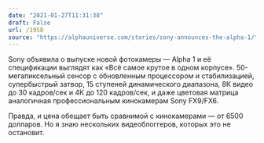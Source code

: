 ```yaml
---
date: "2021-01-27T11:31:38"
draft: False
url: /1958
source: "https://alphauniverse.com/stories/sony-announces-the-alpha-1/"
---
```


Sony объявила о выпуске новой фотокамеры — Alpha 1 и её спецификации выглядят как «Всё самое крутое в одном корпусе». 50-мегапиксельный сенсор с обновленным процессором и стабилизацией, супербыстрый затвор, 15 ступеней динамического диапазона, 8К видео до 30 кадров/сек и 4К до 120 кадров/сек, и даже цветовая матрица аналогичная профессиональным кинокамерам Sony FX9/FX6. 

Правда, и цена обещает быть сравнимой с кинокамерами — от 6500 долларов. Но я знаю нескольких видеоблоггеров, которых это не остановит.
